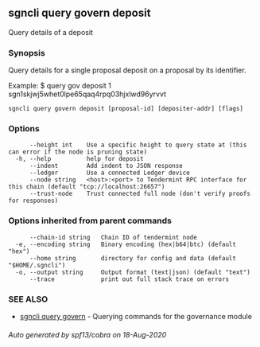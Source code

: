## sgncli query govern deposit

Query details of a deposit

### Synopsis

Query details for a single proposal deposit on a proposal by its identifier.

Example:
\$ <appcli> query gov deposit 1 sgn1skjwj5whet0lpe65qaq4rpq03hjxlwd96yrvvt

```
sgncli query govern deposit [proposal-id] [depositer-addr] [flags]
```

### Options

```
      --height int    Use a specific height to query state at (this can error if the node is pruning state)
  -h, --help          help for deposit
      --indent        Add indent to JSON response
      --ledger        Use a connected Ledger device
      --node string   <host>:<port> to Tendermint RPC interface for this chain (default "tcp://localhost:26657")
      --trust-node    Trust connected full node (don't verify proofs for responses)
```

### Options inherited from parent commands

```
      --chain-id string   Chain ID of tendermint node
  -e, --encoding string   Binary encoding (hex|b64|btc) (default "hex")
      --home string       directory for config and data (default "$HOME/.sgncli")
  -o, --output string     Output format (text|json) (default "text")
      --trace             print out full stack trace on errors
```

### SEE ALSO

- [sgncli query govern](sgncli_query_govern.md) - Querying commands for the governance module

###### Auto generated by spf13/cobra on 18-Aug-2020

